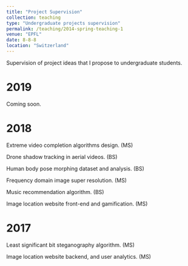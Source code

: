```yaml
---
title: "Project Supervision"
collection: teaching
type: "Undergraduate projects supervision"
permalink: /teaching/2014-spring-teaching-1
venue: "EPFL"
date: 8-8-8
location: "Switzerland"
---
```



Supervision of project ideas that I propose to undergraduate students.

2019
=====
Coming soon.


2018
====
Extreme video completion algorithms design. (MS)

Drone shadow tracking in aerial videos. (BS)

Human body pose morphing dataset and analysis. (BS)

Frequency domain image super resolution. (MS)

Music recommendation algorithm. (BS)

Image location website front-end and gamification. (MS)


2017
====
Least significant bit steganography algorithm. (MS)

Image location website backend, and user analytics. (MS)
